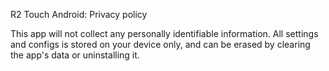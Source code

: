 R2 Touch Android: Privacy policy

This app will not collect any personally identifiable information. All settings and configs is stored on your device only, and can be erased by clearing the app's data or uninstalling it.